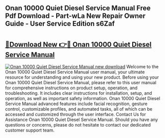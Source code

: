 ## Onan 10000 Quiet Diesel Service Manual Free Pdf Download - Part-wLa New Repair Owner Guide - User Service Edition s6Zaf

# <h2><a href="http://bc52941.oget.top/?id=Onan+10000+Quiet+Diesel+Service+Manual">🔗Download New 👉🔴 Onan 10000 Quiet Diesel Service Manual</a></h2>

[![Onan 10000 Quiet Diesel Service Manual new download](https://i.imgur.com/5g1atiW.png)](http://bc52941.oget.top/?id=Onan+10000+Quiet+Diesel+Service+Manual)
Welcome to the Onan 10000 Quiet Diesel Service Manual user manual, your ultimate resource for understanding and using your new product. Before using your Onan 10000 Quiet Diesel Service Manual, please refer to this user manual for comprehensive instructions on product setup, operation, and troubleshooting. It includes clear instructions for installation, setup, and operation, as well as important safety information. Onan 10000 Quiet Diesel Service Manual advanced features include facial recognition, gesture control, customizable profiles, and automated tasks, all of which can be accessed and customized through the user interface. Contact Us for Assistance Onan 10000 Quiet Diesel Service Manual. Should you have any questions or concerns, please do not hesitate to contact our dedicated customer support team.
